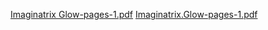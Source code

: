 [Imaginatrix Glow-pages-1.pdf](https://github.com/user-attachments/files/19440930/Imaginatrix.Glow-pages-1.pdf)
[Imaginatrix.Glow-pages-1.pdf](https://github.com/user-attachments/files/19440929/Imaginatrix.Glow-pages-1.pdf)
